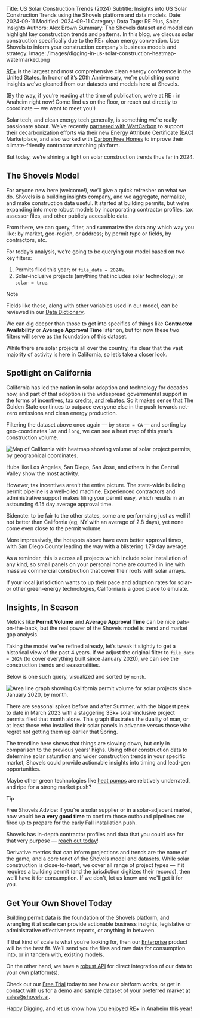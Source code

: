 Title: US Solar Construction Trends (2024)
Subtitle: Insights into US Solar Construction Trends using the Shovels platform and data models.
Date: 2024-09-11
Modified: 2024-09-11
Category: Data
Tags: RE Plus, Solar, Insights
Authors: Alex Brown
Summary: The Shovels dataset and model can highlight key construction trends and patterns. In this blog, we discuss solar construction specifically due to the RE+ clean energy convention. Use Shovels to inform your construction company's business models and strategy.
Image: /images/digging-in-us-solar-construction-heatmap-watermarked.png

[RE+](https://www.re-plus.com/) is the largest and most comprehensive clean energy conference in the United States. In honor of it’s 20th Anniversary, we’re publishing some insights we’ve gleaned from our datasets and models here at Shovels. 

(By the way, if you’re reading at the time of publication, we’re at RE+ in Anaheim right now! Come find us on the floor, or reach out directly to coordinate — we want to meet you!)

Solar tech, and clean energy tech generally, is something we’re really passionate about. We’ve recently [partnered with WattCarbon](https://www.shovels.ai/blog/shovels-partners-with-wattcarbon/) to support their decarbonization efforts via their new Energy Attribute Certificate (EAC) Marketplace, and also worked with [Carbon Free Homes](https://www.shovels.ai/blog/case-study-empowering-carbon-free-homes/) to improve their climate-friendly contractor matching platform. 

But today, we’re shining a light on solar construction trends thus far in 2024.

## The Shovels Model

For anyone new here (welcome!), we’ll give a quick refresher on what we do. Shovels is a building insights company, and we aggregate, normalize, and make construction data useful. It started at building permits, but we’re expanding into more robust models by incorporating contractor profiles, tax assessor files, and other publicly accessible data. 

From there, we can query, filter, and summarize the data any which way you like: by market, geo-region, or address; by permit type or fields, by contractors, etc. 

For today’s analysis, we’re going to be querying our model based on two key filters:

1. Permits filed this year; or `file_date = 2024%`. 
2. Solar-inclusive projects (anything that includes solar technology); or `solar = true`.

> [!NOTE]
> Fields like these, along with other variables used in our model, can be reviewed in our [Data Dictionary](https://docs.google.com/spreadsheets/d/1qiIxx37_-6vGfGp2i5pXv4w2FdsLsShjCqSVO5v6OMQ/edit?gid=1818227349#gid=1818227349). 

We can dig deeper than those to get into specifics of things like **Contractor Availability** or **Average Approval Time** later on, but for now these two filters will serve as the foundation of this dataset. 

While there are solar projects all over the country, it’s clear that the vast majority of activity is here in California, so let’s take a closer look.

## Spotlight on California

California has led the nation in solar adoption and technology for decades now, and part of that adoption is the widespread governmental support in the forms of [incentives, tax credits, and rebates](https://www.forbes.com/home-improvement/solar/california-solar-incentives/). So it makes sense that The Golden State continues to outpace everyone else in the push towards net-zero emissions and clean energy production. 

Filtering the dataset above once again — by `state = CA` — and sorting by geo-coordinates `lat` and `long`, we can see a heat map of this year’s construction volume.

![Map of California with heatmap showing volume of solar project permits, by geographical coordinates.](/images/digging-in-ca-solar-construction-heatmap-watermarked.png) 

Hubs like Los Angeles, San Diego, San Jose, and others in the Central Valley show the most activity. 

However, tax incentives aren’t the entire picture. The state-wide building permit pipeline is a well-oiled machine. Experienced contractors and administrative support makes filing your permit easy, which results in an astounding 6.15 day average approval time. 

Sidenote: to be fair to the other states, some are performaing just as well if not better than California (eg, NY with an average of 2.8 days), yet none come even close to the permit volume. 

More impressively, the hotspots above have even better approval times, with San Diego County leading the way with a blistering 1.79 day average.

As a reminder, this is across all projects which include solar installation of any kind, so small panels on your personal home are counted in line with massive commercial construction that cover their roofs with solar arrays. 

If your local jurisdiction wants to up their pace and adoption rates for solar- or other green-energy technologies, California is a good place to emulate.

## Insights, In Season

Metrics like **Permit Volume** and **Average Approval Time** can be nice pats-on-the-back, but the real power of the Shovels model is trend and market gap analysis. 

Taking the model we’ve refined already, let’s tweak it slightly to get a historical view of the past 4 years. If we adjust the original filter to `file_date = 202%` (to cover everything built since January 2020), we can see the construction trends and seasonalities. 

Below is one such query, visualized and sorted by `month`.

![Area line graph showing California permit volume for solar projects since January 2020, by month.](/images/digging-in-ca-solar-construction-trend-2020s-watermarked.png)

There are seasonal spikes before and after Summer, with the biggest peak to date in March 2023 with a staggering 33k+ solar-inclusive project permits filed that month alone. This graph illustrates the duality of man, or at least those who installed their solar panels in advance versus those who regret not getting them up earlier that Spring. 

The trendline here shows that things are slowing down, but only in comparison to the previous years’ highs. Using other construction data to determine solar saturation and wider construction trends in your specific market, Shovels could provide actionable insights into timing and lead-gen opportunities. 

Maybe other green technologies like [heat pumps](https://techcleanca.com/) are relatively underrated, and ripe for a strong market push?

> [!Tip]
> Free Shovels Advice: if you’re a solar supplier or in a solar-adjacent market, now would be **a very good time** to confirm those outbound pipelines are fired up to prepare for the early Fall installation push. 
> 
> Shovels has in-depth contractor profiles and data that you could use for that very purpose — [reach out today](mailto:sales@shovels.ai)!

Derivative metrics that can inform projections and trends are the name of the game, and a core tenet of the Shovels model and datasets. While solar construction is close-to-heart, we cover all range of project types — if it requires a building permit (and the jurisdiction digitizes their records), then we’ll have it for consumption. If we don't, let us know and we'll get it for you.

## Get Your Own Shovel Today

Building permit data is the foundation of the Shovels platform, and wrangling it at scale can provide actionable business insights, legislative or administrative effectiveness reports, or anything in between. 

If that kind of scale is what you’re looking for, then our [Enterprise](https://www.shovels.ai/data-feed) product will be the best fit. We’ll send you the files and raw data for consumption into, or in tandem with, existing models. 

On the other hand, we have a [robust API](https://www.shovels.ai/api) for direct integration of our data to your own platform(s). 

Check out our [Free Trial](https://beta.shovels.ai) today to see how our platform works, or get in contact with us for a demo and sample dataset of your preferred market at [sales@shovels.ai](mailto:sales@shovels.ai). 

Happy Digging, and let us know how you enjoyed RE+ in Anaheim this year!
